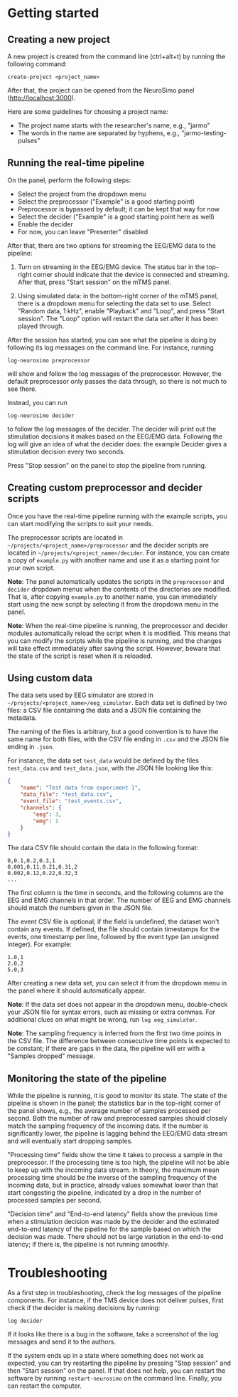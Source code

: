 # Getting started

## Creating a new project

A new project is created from the command line (ctrl+alt+t) by running the following command:

```
create-project <project_name>
```

After that, the project can be opened from the NeuroSimo panel ([http://localhost:3000](http://localhost:3000)).

Here are some guidelines for choosing a project name:

- The project name starts with the researcher's name, e.g., "jarmo"
- The words in the name are separated by hyphens, e.g., "jarmo-testing-pulses"

## Running the real-time pipeline

On the panel, perform the following steps:

- Select the project from the dropdown menu
- Select the preprocessor ("Example" is a good starting point)
- Preprocessor is bypassed by default; it can be kept that way for now
- Select the decider ("Example" is a good starting point here as well)
- Enable the decider
- For now, you can leave "Presenter" disabled

After that, there are two options for streaming the EEG/EMG data to the pipeline:

1) Turn on streaming in the EEG/EMG device. The status bar in the top-right
corner should indicate that the device is connected and streaming. After that,
press "Start session" on the mTMS panel.

2) Using simulated data: in the bottom-right corner of the mTMS panel, there is
a dropdown menu for selecting the data set to use. Select "Random data, 1 kHz",
enable "Playback" and "Loop", and press "Start session". The "Loop" option
will restart the data set after it has been played through.

After the session has started, you can see what the pipeline is doing by following
its log messages on the command line. For instance, running

```
log-neurosimo preprocessor
```

will show and follow the log messages of the preprocessor. However, the default
preprocessor only passes the data through, so there is not much to see there.

Instead, you can run

```
log-neurosimo decider
```

to follow the log messages of the decider. The decider will print out the stimulation
decisions it makes based on the EEG/EMG data. Following the log will give an idea
of what the decider does: the example Decider gives a stimulation decision every
two seconds.

Press "Stop session" on the panel to stop the pipeline from running.

## Creating custom preprocessor and decider scripts

Once you have the real-time pipeline running with the example scripts, you can start
modifying the scripts to suit your needs.

The preprocessor scripts are located in `~/projects/<project_name>/preprocessor` and the decider
scripts are located in `~/projects/<project_name>/decider`. For instance, you can create a
copy of `example.py` with another name and use it as a starting point for your own script.

**Note**: The panel automatically updates the scripts in the `preprocessor` and
`decider` dropdown menus when the contents of the directories are modified. That is, after
copying `example.py` to another name, you can immediately start using the new script
by selecting it from the dropdown menu in the panel.

**Note**: When the real-time pipeline is running, the preprocessor and decider modules
automatically reload the script when it is modified. This means that you can modify the
scripts while the pipeline is running, and the changes will take effect immediately after
saving the script. However, beware that the state of the script is reset when it is reloaded.

## Using custom data

The data sets used by EEG simulator are stored in `~/projects/<project_name>/eeg_simulator`.
Each data set is defined by two files: a CSV file containing the data and a JSON file
containing the metadata.

The naming of the files is arbitrary, but a good convention is to have the same name
for both files, with the CSV file ending in `.csv` and the JSON file ending in `.json`.

For instance, the data set `test_data` would be defined by the files `test_data.csv` and
`test_data.json`, with the JSON file looking like this:

```json
{
    "name": "Test data from experiment 1",
    "data_file": "test_data.csv",
    "event_file": "test_events.csv",
    "channels": {
        "eeg": 3,
        "emg": 1
    }
}
```

The data CSV file should contain the data in the following format:

```csv
0,0.1,0.2,0.3,1
0.001,0.11,0.21,0.31,2
0.002,0.12,0.22,0.32,3
...
```

The first column is the time in seconds, and the following columns are the EEG and EMG
channels in that order. The number of EEG and EMG channels should match the numbers
given in the JSON file.

The event CSV file is optional; if the field is undefined, the dataset won't contain any events. If defined,
the file should contain timestamps for the events, one timestamp per line, followed by the event type (an unsigned
integer). For example:

```csv
1.0,1
2.0,2
5.0,3
```

After creating a new data set, you can select it from the dropdown menu in the panel
where it should automatically appear.

**Note**: If the data set does not appear in the dropdown menu, double-check your JSON file
for syntax errors, such as missing or extra commas. For additional clues on what might be
wrong, run `log eeg_simulator`.

**Note**: The sampling frequency is inferred from the first two time points in the CSV file.
The difference between consecutive time points is expected to be constant; if there are
gaps in the data, the pipeline will err with a "Samples dropped" message.

## Monitoring the state of the pipeline

While the pipeline is running, it is good to monitor its state. The state of the pipeline
is shown in the panel; the statistics bar in the top-right corner of the panel shows,
e.g., the average number of samples processed per second. Both the number of raw and preprocessed
samples should closely match the sampling frequency of the incoming data. If the number
is significantly lower, the pipeline is lagging behind the EEG/EMG data stream and will
eventually start dropping samples.

"Processing time" fields show the time it takes to process a sample in the preprocessor.
If the processing time is too high, the pipeline will not be able to keep up with the incoming
data stream. In theory, the maximum mean processing time should be the inverse of the sampling
frequency of the incoming data, but in practice, already values somewhat lower than that
start congesting the pipeline, indicated by a drop in the number of processed samples per second.

"Decision time" and "End-to-end latency" fields show the previous time when a stimulation
decision was made by the decider and the estimated end-to-end latency of the pipeline for
the sample based on which the decision was made. There should not be large variation in
the end-to-end latency; if there is, the pipeline is not running smoothly.

# Troubleshooting

As a first step in troubleshooting, check the log messages of the pipeline components.
For instance, if the TMS device does not deliver pulses, first check if the decider
is making decisions by running:

```
log decider
```

If it looks like there is a bug in the software, take a screenshot of the log messages
and send it to the authors.

If the system ends up in a state where something does not work as expected, you can
try restarting the pipeline by pressing "Stop session" and then "Start session" on the
panel. If that does not help, you can restart the software by running `restart-neurosimo`
on the command line. Finally, you can restart the computer.
